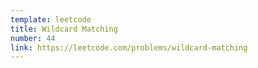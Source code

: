 ```yaml
---
template: leetcode
title: Wildcard Matching
number: 44
link: https://leetcode.com/problems/wildcard-matching
---
```

